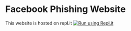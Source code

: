 # Facebook Phishing Website

This website is hosted on repl.it [![Run using Repl.it](https://repl.it/badge/github/damnbhola/Fb)](https://repl.it/github/damnbhola/Fb)
